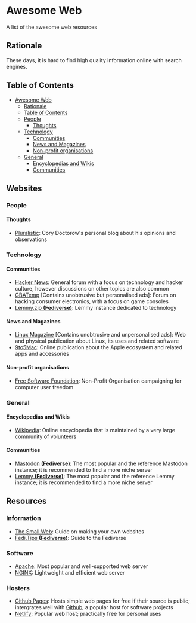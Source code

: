 # Awesome Web

A list of the awesome web resources

## Rationale

These days, it is hard to find high quality information online with search engines.

<!-- I use Markdown All in One for Web to maintain table -->
## Table of Contents

- [Awesome Web](#awesome-web)
  - [Rationale](#rationale)
  - [Table of Contents](#table-of-contents)
  - [People](#people)
    - [Thoughts](#thoughts)
  - [Technology](#technology)
    - [Communities](#communities)
    - [News and Magazines](#news-and-magazines)
    - [Non-profit organisations](#non-profit-organisations)
  - [General](#general)
    - [Encyclopedias and Wikis](#encyclopedias-and-wikis)
    - [Communities](#communities-1)

## Websites

### People

#### Thoughts

- [Pluralistic](http://pluralistic.net):
  Cory Doctorow's personal blog about his opinions and observations

### Technology

#### Communities

- [Hacker News](http://news.ycombinator.com/news):
  General forum with a focus on technology and hacker culture, however discussions on other topics are also common
- [GBATemp](http://gbatemp.net)
  \[Contains unobtrusive but personalised ads\]:
  Forum on hacking consumer electronics, with a focus on game consoles
- [Lemmy.zip **(Fediverse)**](http://lemmy.zip):
  Lemmy instance dedicated to technology

#### News and Magazines

- [Linux Magazine](http://www.linux-magazine.com)
  \[Contains unobtrusive and unpersonalised ads\]:
  Web and physical publication about Linux, its uses and related software
- [9to5Mac](http://9to5mac.com):
  Online publication about the Apple ecosystem and related apps and accessories

#### Non-profit organisations

- [Free Software Foundation](http://www.fsf.org):
  Non-Profit Organisation campaigning for computer user freedom

### General

#### Encyclopedias and Wikis

- [Wikipedia](http://wikipedia.org):
  Online encyclopedia that is maintained by a very large community of volunteers

#### Communities

- [Mastodon **(Fediverse)**](http://mastodon.social):
  The most popular and the reference Mastodon instance; it is recommended to find a more niche server
- [Lemmy **(Fediverse)**](http://lemmy.ml):
  The most popular and the reference Lemmy instance; it is recommended to find a more niche server

## Resources

### Information

* [The Small Web](http://www.smallweb.page):
  Guide on making your own websites
* [Fedi.Tips **(Fediverse)**](http://fedi.tips):
  Guide to the Fediverse
### Software

* [Apache](http://httpd.apache.org):
  Most popular and well-supported web server
* [NGINX](http://nginx.org):
  Lightweight and efficient web server

### Hosters

* [Github Pages](http://pages.github.com):
  Hosts simple web pages for free if their source is public;
  intergrates well with [Github](http://github.com),
  a popular host for software projects
* [Netlify](http://www.netlify.com):
  Popular web host; practically free for personal uses